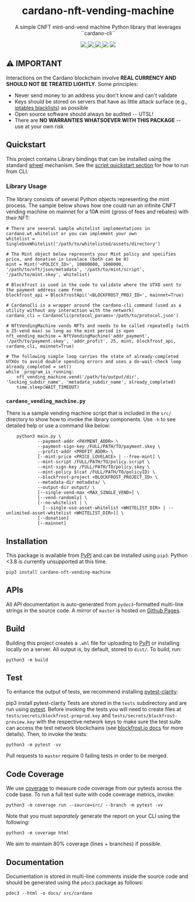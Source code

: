 <p align="center">
  <h1 align="center">cardano-nft-vending-machine</h1>
  <p align="center">A simple CNFT mint-and-vend machine Python library that leverages ``cardano-cli``</p>
  <p align="center">
    <a href="https://github.com/thaddeusdiamond/cardano-nft-vending-machine">
      <img src="https://img.shields.io/github/commit-activity/m/thaddeusdiamond/cardano-vending-machine?style=for-the-badge" />
    </a>
    <a href="https://pypi.org/project/cardano-nft-vending-machine">
      <img src="https://img.shields.io/pypi/v/cardano-nft-vending-machine?style=for-the-badge" />
    </a>
    <a href="https://pypi.org/project/cardano-nft-vending-machine">
      <img src="https://img.shields.io/pypi/dw/cardano-nft-vending-machine?style=for-the-badge" />
    </a>
    <img src="https://img.shields.io/pypi/l/cardano-nft-vending-machine?style=for-the-badge" />
    <a href="https://twitter.com/wildtangz">
      <img src="https://img.shields.io/twitter/follow/wildtangz?style=for-the-badge&logo=twitter" />
    </a>
  </p>
</p>

## :warning: **IMPORTANT**
Interactions on the Cardano blockchain involve **REAL CURRENCY AND SHOULD NOT BE TREATED LIGHTLY**.  Some principles:
* Never send money to an address you don't know and can't validate
* Keys should be stored on servers that have as little attack surface (e.g., [iptables blacklists](https://www.cyberciti.biz/tips/linux-iptables-4-block-all-incoming-traffic-but-allow-ssh.html)) as possible
* Open source software should always be audited -- UTSL!
* There are **NO WARRANTIES WHATSOEVER WITH THIS PACKAGE** -- use at your own risk
## Quickstart
This project contains Library bindings that can be installed using the standard [wheel](https://pypi.org/project/wheel/) mechanism.  See the [script quickstart section](#cardano_vending_machinepy) for how to run from CLI.
### Library Usage
The library consists of several Python objects representing the mint process.  The sample below shows how one could run an infinite CNFT vending machine on mainnet for a 10₳ mint (gross of fees and rebates) with their NFT:

    # There are several sample whitelist implementations in cardano.wt.whitelist or you can implement your own
    whitelist = SingleUseWhitelist('/path/to/whitelisted/assets/directory')

    # The Mint object below represents your Mint policy and specifies price, and donation in Lovelace (both can be 0)
    mint = Mint('<POLICY_ID>', 10000000, 1000000, '/path/to/nft/json/metadata', '/path/to/mint/script', '/path/to/mint.skey', whitelist)

    # Blockfrost is used in the code to validate where the UTXO sent to the payment address came from
    blockfrost_api = BlockfrostApi('<BLOCKFROST_PROJ_ID>', mainnet=True)

    # CardanoCli is a wrapper around the cardano-cli command (used as a utility without any interaction with the network)
    cardano_cli = CardanoCli(protocol_params='/path/to/protocol.json')

    # NftVendingMachine vends NFTs and needs to be called repeatedly (with a 25-vend max) so long as the mint period is open
    nft_vending_machine = NftVendingMachine('addr_payment', '/path/to/payment.skey', 'addr_profit', 25, mint, blockfrost_api, cardano_cli, mainnet=True)

    # The following simple loop carries the state of already-completed UTXOs to avoid double spending errors and uses a do-wait-check loop
    already_completed = set()
    while _program_is_running:
        nft_vending_machine.vend('/path/to/output/dir', 'locking_subdir_name', 'metadata_subdir_name', already_completed)
        time.sleep(WAIT_TIMEOUT)

### ``cardano_vending_machine.py``
There is a sample vending machine script that is included in the ``src/`` directory to show how to invoke the library components.  Use ``-h`` to see detailed help or use a command like below:

        python3 main.py \
                --payment-addr <PAYMENT_ADDR> \
                --payment-sign-key /FULL/PATH/TO/payment.skey \
                --profit-addr <PROFIT_ADDR> \
                [--mint-price <PRICE_LOVELACE> | --free-mint] \
                --mint-script /FULL/PATH/TO/policy.script \
                --mint-sign-key /FULL/PATH/TO/policy.skey \
                --mint-policy $(cat /FULL/PATH/TO/policyID) \
                --blockfrost-project <BLOCKFROST_PROJECT_ID> \
                --metadata-dir metadata/ \
                --output-dir output/ \
                [--single-vend-max <MAX_SINGLE_VEND>] \
                [--vend-randomly] \
                [--no-whitelist | \
                  [--single-use-asset-whitelist <WHITELIST_DIR> | --unlimited-asset-whitelist <WHITELIST_DIR>]] \
                [--donation]
                [--mainnet]
## Installation
This package is available from [PyPI](https://pypi.org/) and can be installed using ``pip3``.  Python <3.8 is currently unsupported at this time.

    pip3 install cardano-nft-vending-machine
## APIs
All API documentation is auto-generated from ``pydoc3``-formatted multi-line strings in the source code.  A mirror of ``master`` is hosted on [Github Pages](https://thaddeusdiamond.github.io/cardano-nft-vending-machine/cardano/).
## Build
Building this project creates a ``.whl`` file for uploading to [PyPI]() or installing locally on a server.  All output is, by default, stored to ``dist/``.  To build, run:

	python3 -m build
## Test
To enhance the output of tests, we recommend installing [pytest-clarity](https://pypi.org/project/pytest-clarity/):

  pip3 install pytest-clarity
Tests are stored in the ``tests`` subdirectory and are run using [pytest](https://docs.pytest.org/en/7.1.x/).  Before invoking the tests you will need to create files at ``tests/secrets/blockfrost-preprod.key`` and ``tests/secrets/blockfrost-preview.key`` with the respective network keys to make sure the test suite can access the test network blockchains (see [blockfrost.io docs](https://docs.blockfrost.io/) for more details).  Then, to invoke the tests:

	python3 -m pytest -vv
Pull requests to ``master`` require 0 failing tests in order to be merged.

## Code Coverage
We use [coverage](https://coverage.readthedocs.io/en/6.4.4/) to measure code coverage from our pytests across the code base.  To run a full test suite with code coverage metrics, invoke:

	python3 -m coverage run --source=src/ --branch -m pytest -vv
Note that you must *separately* generate the report on your CLI using the following:

	python3 -m coverage html
We aim to maintain 80% coverage (lines + branches) if possible.

## Documentation
Documentation is stored in multi-line comments inside the source code and should be generated using the ``pdoc3`` package as follows:

    pdoc3 --html -o docs/ src/cardano   

